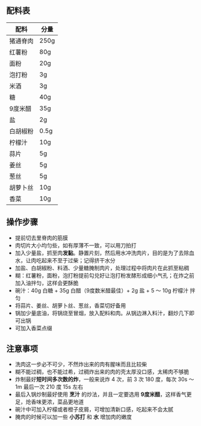 
## 配料表

| 配料 | 分量 |
|-----|-----|
|猪通脊肉 | 250g |
|红薯粉   | 80g |
|面粉    | 20g |
|泡打粉  | 3g |
|米酒    | 3g |
|糖      | 40g |
|9度米醋  | 35g |
|盐      | 2g |
|白胡椒粉 | 0.5g |
|柠檬汁   | 10g |
|蒜片    | 5g |
|姜丝    | 5g |
|葱丝    | 5g |
|胡萝卜丝 | 10g |
|香菜    | 10g |


## 操作步骤

- 提前切去里脊肉的筋膜
- 肉切片大小均匀些，如有厚薄不一致，可以用刀拍打
- 加入少量盐，抓至肉**发黏**。静置片刻，然后用水冲洗肉片，目的是为了去除血水，让肉吃起来不至于过柴；记得挤干水分
- 加盐、白胡椒粉、料酒、少量糖腌制肉片，处理过程中将肉片在此抓至粘稠
- 糊：红薯粉，面粉，泡打粉提前勾兑好让泡打粉发酵形成细小气孔；在炸之前加入油拌匀，这样会更酥脆
- 碗汁：40g 白糖 + 35g 白醋（9度数米醋最佳）+ 2g 盐 + 5 ～ 10g 柠檬汁 拌匀
- 将蒜片、姜丝、胡萝卜丝、葱丝，香菜切好备用
- 锅加少量底油，将锅烧至冒烟，放入配料和肉。从锅边淋入料汁，翻炒几下即可出锅
- 可加入香菜点缀

## 注意事项

- 洗肉这一步必不可少，不然炸出来的肉有腥味而且比较柴
- 糊不能过稠，也不能过希，过稠炸出来的肉的壳太厚没口感，太稀肉不够脆
- 炸制最好**短时间多次数的炸**，一般来说炸 4 次，前 3 次 180 度，每次 30s ～ 1m 最后一次 210 度 15s 左右
- 最后入锅炒制最好使用 **烹汁** 的炒法，并且一定要选用 **9度米醋**，这样香气更足，炝香味更浓，菜品更地道
- 碗汁中可加入柠檬或者橙子皮屑，可增加清新口感，吃起来不会太腻
- 腌肉的时候可以加一些 **小苏打** 和 **水** 增加肉的嫩度